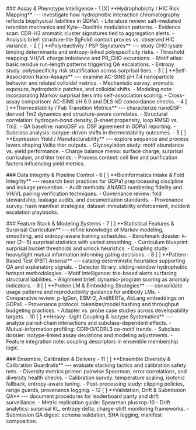 \### Assay & Phenotype Intelligence - 1 \[X\] \*\*Hydrophobicity / HIC
Risk Mapping\*\* --- investigate how hydrophobic interaction
chromatography reflects biophysical liabilities in GDPa1. - Literature
review: salt-mediated retention mechanics and Kyte--Doolittle modulation
patterns. - Evidence scan: CDR-H3 aromatic cluster signatures tied to
aggregation alerts. - Analysis brief: structure-lite (IgFold) contact
proxies vs. observed HIC variance. - 2 \[ \] \*\*Polyreactivity / PSP
Signatures\*\* --- study CHO lysate binding determinants and
entropy-linked polyspecificity risks. - Threshold mapping: VH/VL charge
imbalance and PR_CHO excursions. - Motif atlas: basic residue run-length
patterns triggering QA escalations. - Entropy study: polyspecificity
risk stratification across surprisal tiers. - 3 \[ \]
\*\*Self-Association Nano-Assays\*\* --- examine AC-SINS pH 7.4
nanoparticle behavior and related colloidal metrics. - Mechanistic
survey: aromatic exposure, hydrophobic patches, and colloidal shifts. -
Modeling note: incorporating Markov surprisal tiers into
self-association scoring. - Cross-assay comparison: AC-SINS pH 6.0 and
DLS-kD concordance checks. - 4 \[ \] \*\*Thermostability / Fab
Transition Metrics\*\* --- characterize nanoDSF-derived Tm2 dynamics and
structure-aware correlates. - Structural correlation: hydrogen-bond
density, β-sheet propensity, loop RMSD vs. Tm2. - QA baseline: nanoDSF
vs. DSF agreement in GDPa1 reporting. - Subclass analysis:
isotype-driven shifts in thermostability outcomes. - 5 \[ \]
\*\*Expression Yield / Manufacturability\*\* --- explore sequence and
process levers shaping Valita titer outputs. - Glycosylation study:
motif abundance vs. yield performance. - Charge balance memo: surface
charge, surprisal curriculum, and titer trends. - Process context: cell
line and purification factors influencing yield metrics.

\### Data Integrity & Pipeline Control - 6 \[ \] \*\*Bioinformatics
Intake & Fold Integrity\*\* --- research best practices for GDPa1
preprocessing discipline and leakage prevention. - Audit methods: ANARCI
numbering fidelity and VH/VL pairing verification techniques. -
Governance review: fold stewardship, leakage audits, and documentation
standards. - Provenance survey: hash manifest strategies, dataset
immutability enforcement, incident escalation playbooks.

\### Feature Stack & Modeling Systems - 7 \[ \] \*\*Statistical Features
& Surprisal Curriculum\*\* --- refine knowledge of Markov modeling,
smoothing, and entropy-aware training schedules. - Benchmark dossier:
k-mer (2--5) surprisal statistics with varied smoothing. - Curriculum
blueprint: surprisal bucket thresholds and unlock heuristics. - Coupling
study: heavy/light mutual information informing gating decisions. - 8 \[
\] \*\*Pattern-Based Test (PBT) Arsenal\*\* --- catalog deterministic
heuristics supporting QA and explanatory signals. - Detector library:
sliding-window hydrophobic hotspot methodologies. - Motif intelligence:
trie-based alerts surfacing structural liabilities. - Alignment brief:
dynamic-program scoring as anomaly indicators. - 9 \[ \] \*\*Protein LM
& Embedding Strategies\*\* --- consolidate usage patterns and
reproducibility guidance for antibody LMs. - Comparative review:
p-IgGen, ESM-2, AntiBERTa, AbLang embeddings on GDPa1. - Provenance
protocol: tokenizer/model hashing and throughput budgeting practices. -
Adapter vs. probe case studies across developability targets. - 10 \[ \]
\*\*Heavy--Light Coupling & Isotype Systematics\*\* --- analyze
paired-chain interactions and subclass-dependent effects. -
Mutual-information profiling: CDRH3/CDRL3 co-motif trends. - Subclass
dossier: isotype-linked assay deviations and modeling adjustments. -
Feature integration note: coupling descriptors in ensemble membership
logic.

\### Ensemble, Calibration & Delivery - 11 \[ \] \*\*Ensemble Diversity
& Calibration Guardrails\*\* --- evaluate stacking tactics and
calibration safety nets. - Diversity metrics primer: pairwise Spearman,
error correlations, and diversity health checks. - Calibration survey:
temperature scaling, isotonic fallback, entropy-aware tuning. -
Post-processing study: clipping policies, range guards, provenance
logging. - 12 \[ \] \*\*Validation, Drift & Submission QA\*\* ---
document procedures for leaderboard parity and drift surveillance. -
Metric replication guide: Spearman plus top-10 - Drift analytics:
surprisal KL, entropy delta, charge-shift monitoring frameworks. -
Submission QA digest: schema validation, SHA logging, manifest
composition.
